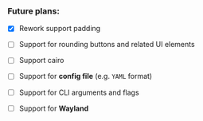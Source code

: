 ### Future plans:
- [x] Rework support padding
- [ ] Support for rounding buttons and related UI elements
- [ ] Support cairo
- [ ] Support for **config file** (e.g. `YAML` format)
- [ ] Support for CLI arguments and flags
- [ ] Support for **Wayland**

